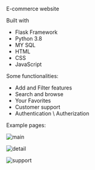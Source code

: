 E-commerce website


Built with 

- Flask Framework
- Python 3.8
- MY SQL
- HTML
- CSS
- JavaScript







Some functionalities:

- Add and Filter features
- Search and browse
- Your Favorites
- Customer support
- Authentication \ Autherization








Example pages:



![main](https://github.com/GithubParvana/E-commerce-website/assets/46266509/a68761a9-09cd-4aaa-ad10-90bcd1b21d04)

![detail](https://github.com/GithubParvana/E-commerce-website/assets/46266509/ddc57857-d0e2-4d4a-9e10-b7c539a9dcc8)

![support](https://github.com/GithubParvana/E-commerce-website/assets/46266509/31491621-d603-4b98-a111-10586f37bb06)



